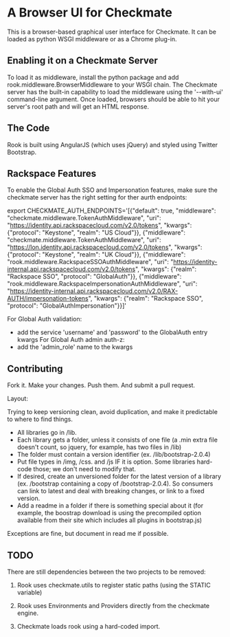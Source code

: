 A Browser UI for Checkmate
==========================

This is a browser-based graphical user interface for Checkmate. It can be
loaded as python WSGI middleware or as a Chrome plug-in.


Enabling it on a Checkmate Server
---------------------------------
To load it as middleware, install the python package and add
rook.middleware.BrowserMiddleware to your WSGI chain. The Checkmate server has
the built-in capability to load the middleware using the '--with-ui'
command-line argument. Once loaded, browsers should be able to hit your
server's root path and will get an HTML response.


The Code
--------
Rook is built using AngularJS (which uses jQuery) and styled using Twitter
Bootstrap.


Rackspace Features
------------------

To enable the Global Auth SSO and Impersonation features, make sure the
checkmate server has the right setting for ther aurth endpoints:


export CHECKMATE_AUTH_ENDPOINTS='[{"default": true, "middleware": "checkmate.middleware.TokenAuthMiddleware", "uri": "https://identity.api.rackspacecloud.com/v2.0/tokens", "kwargs": {"protocol": "Keystone", "realm": "US Cloud"}}, {"middleware": "checkmate.middleware.TokenAuthMiddleware", "uri": "https://lon.identity.api.rackspacecloud.com/v2.0/tokens", "kwargs": {"protocol": "Keystone", "realm": "UK Cloud"}}, {"middleware": "rook.middleware.RackspaceSSOAuthMiddleware", "uri": "https://identity-internal.api.rackspacecloud.com/v2.0/tokens", "kwargs": {"realm": "Rackspace SSO", "protocol": "GlobalAuth"}}, {"middleware": "rook.middleware.RackspaceImpersonationAuthMiddleware", "uri": "https://identity-internal.api.rackspacecloud.com/v2.0/RAX-AUTH/impersonation-tokens", "kwargs": {"realm": "Rackspace SSO", "protocol": "GlobalAuthImpersonation"}}]'

For Global Auth validation:
- add the service 'username' and 'password' to the GlobalAuth entry kwargs
For Global Auth admin auth-z:
- add the 'admin_role' name to the kwargs


Contributing
------------
Fork it. Make your changes. Push them. And submit a pull request.

Layout:

Trying to keep versioning clean, avoid duplication, and make it predictable to
where to find things.

- All libraries go in /lib.
- Each library gets a folder, unless it consists of one file (a .min extra file
  doesn't count, so jquery, for example, has two files in /lib)
- The folder must contain a version identifier (ex. /lib/bootstrap-2.0.4)
- Put file types in /img, /css. and /js IF it is option. Some libraries
  hard-code those; we don't need to modify that.
- If desired, create an unversioned folder for the latest version of a library
  (ex. /bootstrap containing a copy of /bootstrap-2.0.4). So consumers can link
  to latest and deal with breaking changes, or link to a fixed version.
- Add a readme in a folder if there is something special about it (for example,
  the boostrap download is using the precompiled option available from their
  site which includes all plugins in bootstrap.js)

Exceptions are fine, but document in read me if possible.


TODO
----
There are still dependencies between the two projects to be removed:

1. Rook uses checkmate.utils to register static paths (using the STATIC
   variable)

2. Rook uses Environments and Providers directly from the checkmate engine.

3. Checkmate loads rook using a hard-coded import.
